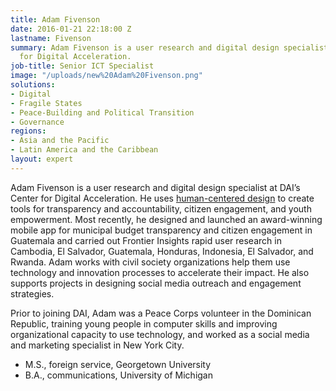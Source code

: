 ```yaml
---
title: Adam Fivenson
date: 2016-01-21 22:18:00 Z
lastname: Fivenson
summary: Adam Fivenson is a user research and digital design specialist at DAI’s Center
  for Digital Acceleration.
job-title: Senior ICT Specialist
image: "/uploads/new%20Adam%20Fivenson.png"
solutions:
- Digital
- Fragile States
- Peace-Building and Political Transition
- Governance
regions:
- Asia and the Pacific
- Latin America and the Caribbean
layout: expert
---
```


Adam Fivenson is a user research and digital design specialist at DAI’s Center for Digital Acceleration. He uses [human-centered design](https://www.thisishcd.com/episodes/24-adam-fiveson-using-a-human-centered-design-approach-to-design-foreign-aid-programs/) to create tools for transparency and accountability, citizen engagement, and youth empowerment. Most recently, he designed and launched an award-winning mobile app for municipal budget transparency and citizen engagement in Guatemala and carried out Frontier Insights rapid user research in Cambodia, El Salvador, Guatemala, Honduras, Indonesia, El Salvador, and Rwanda. Adam works with civil society organizations help them use technology and innovation processes to accelerate their impact. He also supports projects in designing social media outreach and engagement strategies. 

Prior to joining DAI, Adam was a Peace Corps volunteer in the Dominican Republic, training young people in computer skills and improving organizational capacity to use technology, and worked as a social media and marketing specialist in New York City.

* M.S., foreign service, Georgetown University
* B.A., communications, University of Michigan